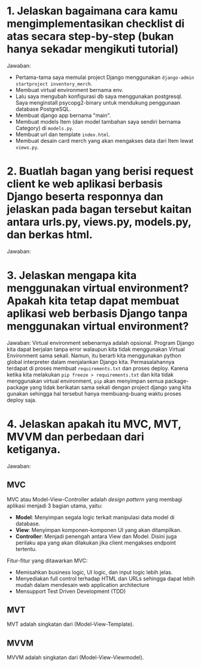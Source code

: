 # 1. Jelaskan bagaimana cara kamu mengimplementasikan checklist di atas secara step-by-step (bukan hanya sekadar mengikuti tutorial)

Jawaban:

- Pertama-tama saya memulai project Django menggunakan `django-admin startproject inventory_merch`.
- Membuat virtual environment bernama env.
- Lalu saya mengubah konfigurasi db saya menggunakan postgresql. Saya menginstall psycopg2-binary untuk mendukung penggunaan database PostgreSQL.
- Membuat django app bernama "main".
- Membuat models Item (dan model tambahan saya sendiri bernama Category) di `models.py`.
- Membuat url dan template `index.html`.
- Membuat desain card merch yang akan mengakses data dari Item lewat `views.py`.

# 2. Buatlah bagan yang berisi request client ke web aplikasi berbasis Django beserta responnya dan jelaskan pada bagan tersebut kaitan antara urls.py, views.py, models.py, dan berkas html.

Jawaban:

# 3. Jelaskan mengapa kita menggunakan virtual environment? Apakah kita tetap dapat membuat aplikasi web berbasis Django tanpa menggunakan virtual environment?

Jawaban: Virtual environment sebenarnya adalah opsional. Program Django kita dapat berjalan tanpa error walaupun kita tidak menggunakan Virtual Environment sama sekali. Namun, itu berarti kita menggunakan python global interpreter dalam menjalankan Django kita. Permasalahannya terdapat di proses membuat `requirements.txt` dan proses deploy. Karena ketika kita melakukan `pip freeze > requirements.txt` dan kita tidak menggunakan virtual environment, `pip` akan menyimpan semua package-package yang tidak berikatan sama sekali dengan project django yang kita gunakan sehingga hal tersebut hanya membuang-buang waktu proses deploy saja.

# 4. Jelaskan apakah itu MVC, MVT, MVVM dan perbedaan dari ketiganya.

Jawaban:

## MVC

MVC atau Model-View-Controller adalah _design pattern_ yang membagi aplikasi menjadi 3 bagian utama, yaitu:

- **Model**: Menyimpan segala logic terkait manipulasi data model di database.
- **View**: Menyimpan komponen-komponen UI yang akan ditampilkan.
- **Controller**: Menjadi penengah antara View dan Model. Disini juga perilaku apa yang akan dilakukan jika client mengakses endpoint tertentu.

Fitur-fitur yang ditawarkan MVC:

- Memisahkan business logic, UI logic, dan input logic lebih jelas.
- Menyediakan full control terhadap HTML dan URLs sehingga dapat lebih mudah dalam mendesain web application architecture
- Mensupport Test Driven Development (TDD)

## MVT

MVT adalah singkatan dari (Model-View-Template).

## MVVM

MVVM adalah singkatan dari (Model-View-Viewmodel).
